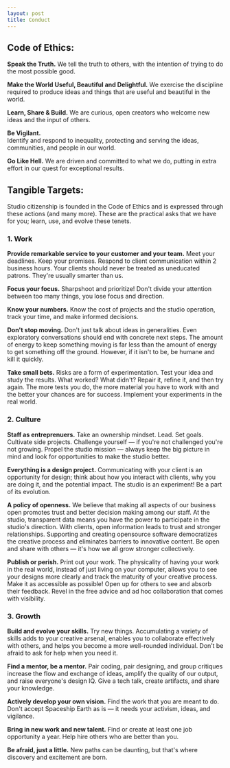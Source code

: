 ```yaml
---
layout: post
title: Conduct
---
```


## Code of Ethics:
**Speak the Truth.**
We tell the truth to others, with the intention of trying to do the most possible good.

**Make the World Useful, Beautiful and Delightful.**
We exercise the discipline required to produce ideas and things that are useful and beautiful in the world.

**Learn, Share & Build.**
We are curious, open creators who welcome new ideas and the input of others.  

**Be Vigilant.** 	
Identify and respond to inequality, protecting and serving the ideas, communities, and people in our world.  

**Go Like Hell.**
We are driven and committed to what we do, putting in extra effort in our quest for exceptional results.


## Tangible Targets:
Studio citizenship is founded in the Code of Ethics and is expressed through these actions (and many more). These are the practical asks that we have for you; learn, use, and evolve these tenets.

### 1. Work

**Provide remarkable service to your customer and your team.** 
Meet your deadlines. Keep your promises. Respond to client communication within 2 business hours. Your clients should never be treated as uneducated patrons. They're usually smarter than us.

**Focus your focus.**
Sharpshoot and prioritize! Don't divide your attention between too many things, you lose focus and direction.

**Know your numbers.** 
Know the cost of projects and the studio operation, track your time, and make informed decisions.

**Don't stop moving.**
Don't just talk about ideas in generalities. Even exploratory conversations should end with concrete next steps. The amount of energy to keep something moving is far less than the amount of energy to get something off the ground. However, if it isn't to be, be humane and kill it quickly.

**Take small bets.** Risks are a form of experimentation. Test your idea and study the results. What worked? What didn't? Repair it, refine it, and then try again. The more tests you do, the more material you have to work with and the better your chances are for success. Implement your experiments in the real world.


### 2. Culture

**Staff as entreprenuers.** Take an ownership mindset. Lead. Set goals. Cultivate side projects. Challenge yourself — if you're not challenged you're not growing. Propel the studio mission — always keep the big picture in mind and look for opportunities to make the studio better.  

**Everything is a design project.** 
Communicating with your client is an opportunity for design; think about how you interact with clients, why you are doing it, and the potential impact. The studio is an experiment! Be a part of its evolution.

**A policy of openness.** We believe that making all aspects of our business open promotes trust and better decision making among our staff. At the studio, transparent data means you have the power to participate in the studio's direction. With clients, open information leads to trust and stronger relationships. Supporting and creating opensource software democratizes the creative process and eliminates barriers to innovative content. Be open and share with others — it's how we all grow stronger collectively. 

**Publish or perish.** Print out your work. The physicality of having your work in the real world, instead of just living on your computer, allows you to see your designs more clearly and track the maturity of your creative process. Make it as accessible as possible! Open up for others to see and absorb their feedback. Revel in the free advice and ad hoc collaboration that comes with visibility. 

### 3. Growth

**Build and evolve your skills.** Try new things. Accumulating a variety of skills adds to your creative arsenal, enables you to collaborate effectively with others, and helps you become a more well-rounded individual. Don’t be afraid to ask for help when you need it.

**Find a mentor, be a mentor.** Pair coding, pair designing, and group critiques increase the flow and exchange of ideas, amplify the quality of our output, and raise everyone's design IQ. Give a tech talk, create artifacts, and share your knowledge. 

**Actively develop your own vision.** Find the work that you are meant to do. Don't accept Spaceship Earth as is — it needs your activism, ideas, and vigilance. 

**Bring in new work and new talent.** Find or create at least one job opportunity a year. Help hire others who are better than you.

**Be afraid, just a little.** New paths can be daunting, but that's where discovery and excitement are born. 

